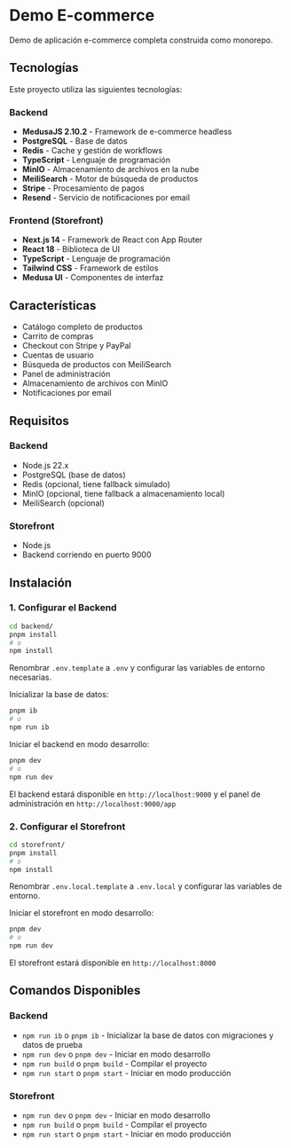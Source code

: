 # Demo E-commerce

Demo de aplicación e-commerce completa construida como monorepo.

## Tecnologías

Este proyecto utiliza las siguientes tecnologías:

### Backend
- **MedusaJS 2.10.2** - Framework de e-commerce headless
- **PostgreSQL** - Base de datos
- **Redis** - Cache y gestión de workflows
- **TypeScript** - Lenguaje de programación
- **MinIO** - Almacenamiento de archivos en la nube
- **MeiliSearch** - Motor de búsqueda de productos
- **Stripe** - Procesamiento de pagos
- **Resend** - Servicio de notificaciones por email

### Frontend (Storefront)
- **Next.js 14** - Framework de React con App Router
- **React 18** - Biblioteca de UI
- **TypeScript** - Lenguaje de programación
- **Tailwind CSS** - Framework de estilos
- **Medusa UI** - Componentes de interfaz

## Características

- Catálogo completo de productos
- Carrito de compras
- Checkout con Stripe y PayPal
- Cuentas de usuario
- Búsqueda de productos con MeiliSearch
- Panel de administración
- Almacenamiento de archivos con MinIO
- Notificaciones por email

## Requisitos

### Backend
- Node.js 22.x
- PostgreSQL (base de datos)
- Redis (opcional, tiene fallback simulado)
- MinIO (opcional, tiene fallback a almacenamiento local)
- MeiliSearch (opcional)

### Storefront
- Node.js
- Backend corriendo en puerto 9000

## Instalación

### 1. Configurar el Backend

```bash
cd backend/
pnpm install
# o
npm install
```

Renombrar `.env.template` a `.env` y configurar las variables de entorno necesarias.

Inicializar la base de datos:
```bash
pnpm ib
# o
npm run ib
```

Iniciar el backend en modo desarrollo:
```bash
pnpm dev
# o
npm run dev
```

El backend estará disponible en `http://localhost:9000` y el panel de administración en `http://localhost:9000/app`

### 2. Configurar el Storefront

```bash
cd storefront/
pnpm install
# o
npm install
```

Renombrar `.env.local.template` a `.env.local` y configurar las variables de entorno.

Iniciar el storefront en modo desarrollo:
```bash
pnpm dev
# o
npm run dev
```

El storefront estará disponible en `http://localhost:8000`

## Comandos Disponibles

### Backend
- `npm run ib` o `pnpm ib` - Inicializar la base de datos con migraciones y datos de prueba
- `npm run dev` o `pnpm dev` - Iniciar en modo desarrollo
- `npm run build` o `pnpm build` - Compilar el proyecto
- `npm run start` o `pnpm start` - Iniciar en modo producción

### Storefront
- `npm run dev` o `pnpm dev` - Iniciar en modo desarrollo
- `npm run build` o `pnpm build` - Compilar el proyecto
- `npm run start` o `pnpm start` - Iniciar en modo producción
